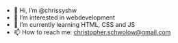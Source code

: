 - 👋 Hi, I’m @chrissyshw
- 👀 I’m interested in webdevelopment
- 🌱 I’m currently learning HTML, CSS and JS
- 📫 How to reach me: christopher.schwolow@gmail.com
